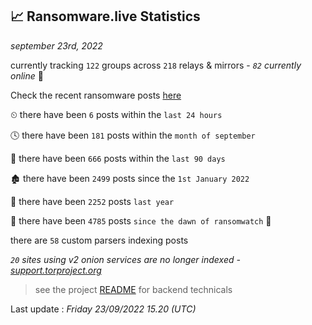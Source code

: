 
## 📈 Ransomware.live Statistics
_september 23rd, 2022_

currently tracking `122` groups across `218` relays & mirrors - _`82` currently online_ 📡

Check the recent ransomware posts [here](https://www.ransomware.live/#/recentposts)


⏲ there have been `6` posts within the `last 24 hours`

🕓 there have been `181` posts within the `month of september`

📅 there have been `666` posts within the `last 90 days`

🏚 there have been `2499` posts since the `1st January 2022`

🚀 there have been `2252` posts `last year`

🦕 there have been `4785` posts `since the dawn of ransomwatch` 🐣

there are `58` custom parsers indexing posts

_`20` sites using v2 onion services are no longer indexed - [support.torproject.org](https://support.torproject.org/onionservices/v2-deprecation/)_

> see the project [README](https://github.com/jmousqueton/ransomwatch#readme) for backend technicals



Last update : _Friday 23/09/2022 15.20 (UTC)_

